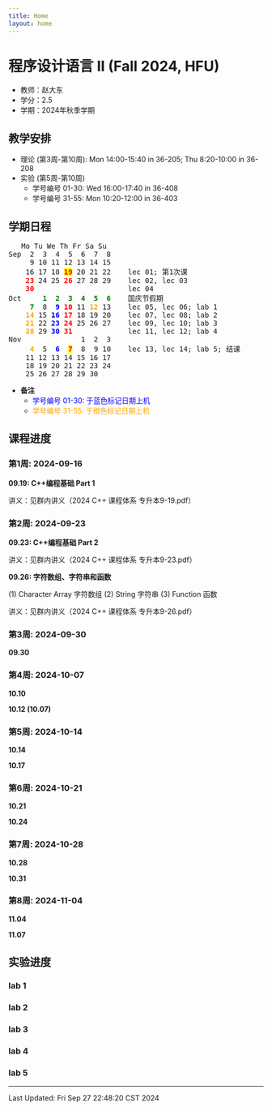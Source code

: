 ```yaml
---
title: Home
layout: home
---
```


# 程序设计语言 II (Fall 2024, HFU)

-   教师：赵大东
-   学分：2.5
-   学期：2024年秋季学期

## 教学安排

- 理论 (第3周-第10周): Mon 14:00-15:40 in 36-205; Thu 8:20-10:00 in 36-208
- 实验 (第5周-第10周)
    - 学号编号 01-30: Wed 16:00-17:40 in 36-408
    - 学号编号 31-55: Mon 10:20-12:00 in 36-403

## 学期日程

<pre>	Mo Tu We Th Fr Sa Su
Sep	 2  3  4  5  6  7  8	
	 9 10 11 12 13 14 15	
	16 17 18 <span style="background:yellow; color: red;"><b>19</b></span> 20 21 22    lec 01; 第1次课
	<span style="color: red;"><b>23</b></span> 24 25 <span style="color: red;"><b>26</b></span> 27 28 29    lec 02, lec 03
	<span style="color: red;"><b>30</b></span>                      lec 04
Oct	    <span style="color: green;"><b>1  2  3  4  5  6</b></span>    国庆节假期
	<span style="color: green;"><b> 7</b></span>  8  <span style="color: blue;"><b>9</b></span> <span style="color: red;"><b>10</b></span> 11 <span style="color: orange;"><b>12</b></span> 13    lec 05, lec 06; lab 1
	<span style="color: orange;"><b>14</b></span> 15 <span style="color: blue;"><b>16</b></span> <span style="color: red;"><b>17</b></span> 18 19 20    lec 07, lec 08; lab 2
	<span style="color: orange;"><b>21</b></span> 22 <span style="color: blue;"><b>23</b></span> <span style="color: red;"><b>24</b></span> 25 26 27    lec 09, lec 10; lab 3
	<span style="color: orange;"><b>28</b></span> 29 <span style="color: blue;"><b>30</b></span> <span style="color: red;"><b>31</b></span>             lec 11, lec 12; lab 4
Nov	             1  2  3    
	 <span style="color: orange;"><b>4</b></span>  5  <span style="color: blue;"><b>6</b></span>  <span style="background:yellow; color: red"><b>7</b></span>  8  9 10    lec 13, lec 14; lab 5; 结课
	11 12 13 14 15 16 17    
	18 19 20 21 22 23 24    
	25 26 27 28 29 30       
</pre>


-   **备注**
    -   <span style="color: blue;">学号编号 01-30: 于蓝色标记日期上机</span>
    -   <span style="color: orange;">学号编号 31-55: 于橙色标记日期上机</span>

## 课程进度

### 第1周: 2024-09-16

**09.19:    C++编程基础 Part 1**

讲义：见群内讲义（2024 C++ 课程体系 专升本9-19.pdf）

### 第2周: 2024-09-23

**09.23:    C++编程基础 Part 2**

讲义：见群内讲义（2024 C++ 课程体系 专升本9-23.pdf）

**09.26:    字符数组、字符串和函数**

(1) Character Array 字符数组 (2) String 字符串 (3) Function 函数

讲义：见群内讲义（2024 C++ 课程体系 专升本9-26.pdf）

### 第3周: 2024-09-30

**09.30**

### 第4周: 2024-10-07

**10.10**

**10.12 (10.07)**

### 第5周: 2024-10-14

**10.14**

**10.17**

### 第6周: 2024-10-21

**10.21**

**10.24**

### 第7周: 2024-10-28

**10.28**

**10.31**

### 第8周: 2024-11-04

**11.04**

**11.07**

## 实验进度

### lab 1

### lab 2

### lab 3

### lab 4

### lab 5

---

Last Updated: Fri Sep 27 22:48:20 CST 2024
